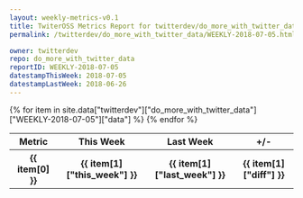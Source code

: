 ```yaml
---
layout: weekly-metrics-v0.1
title: TwiterOSS Metrics Report for twitterdev/do_more_with_twitter_data | WEEKLY-2018-07-05 | 2018-07-05
permalink: /twitterdev/do_more_with_twitter_data/WEEKLY-2018-07-05.html

owner: twitterdev
repo: do_more_with_twitter_data
reportID: WEEKLY-2018-07-05
datestampThisWeek: 2018-07-05
datestampLastWeek: 2018-06-26
---
```


<table style="width: 100%">
    <tr>
        <th>Metric</th>
        <th>This Week</th>
        <th>Last Week</th>
        <th>+/-</th>
    </tr>
    {% for item in site.data["twitterdev"]["do_more_with_twitter_data"]["WEEKLY-2018-07-05"]["data"] %}
    <tr>
        <th>{{ item[0] }}</th>
        <th>{{ item[1]["this_week"] }}</th>
        <th>{{ item[1]["last_week"] }}</th>
        <th>{{ item[1]["diff"] }}</th>
    </tr>
    {% endfor %}
</table>

